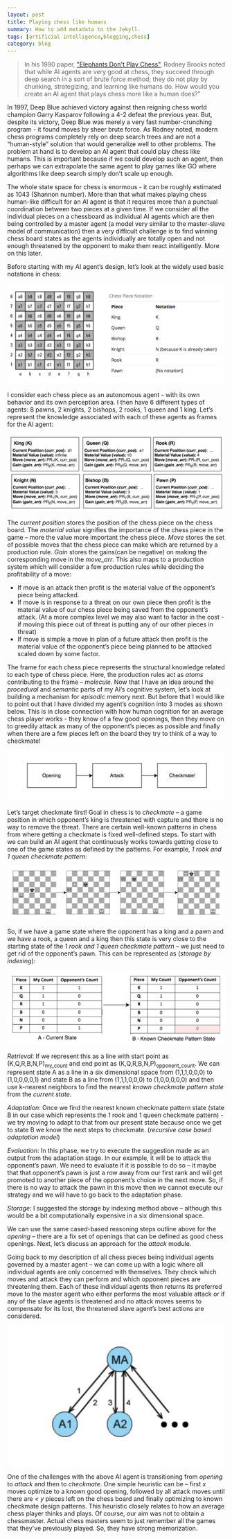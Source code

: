 ```yaml
---
layout: post
title: Playing chess like humans
summary: How to add metadata to the Jekyll.
tags: [artificial intelligence,blogging,chess]
category: blog
---
```


  > In his 1990 paper, ["Elephants Don't Play Chess"](https://www2.cs.sfu.ca/~vaughan/teaching/894/papers/elephants.pdf), Rodney Brooks noted that while AI agents are very good at chess, they succeed through deep search in a sort of brute force method; they do not play by chunking, strategizing, and learning like humans do. How would you create an AI agent that plays chess more like a human does?”

  In 1997, Deep Blue achieved victory against then reigning chess world champion Garry Kasparov following a 4-2 defeat the previous year. But, despite its victory, Deep Blue was merely a very fast number-crunching program - it found moves by sheer brute force. As Rodney noted, modern chess programs completely rely on deep search trees and are not a “human-style” solution that would generalize well to other problems. The problem at hand is to develop an AI agent that could play chess like humans. This is important because if we could develop such an agent, then perhaps we can extrapolate the same agent to play games like GO where algorithms like deep search simply don’t scale up enough.

  The whole state space for chess is enormous - it can be roughly estimated as 1043 (Shannon number). More than that what makes playing chess human-like difficult for an AI agent is that it requires more than a punctual coordination between two pieces at a given time. If we consider all the individual pieces on a chessboard as individual AI agents which are then being controlled by a master agent (a model very similar to the master-slave model of communication) then a very difficult challenge is to find winning chess board states as the agents individually are totally open and not enough threatened by the opponent to make them react intelligently. More on this later.

  Before starting with my AI agent’s design, let’s look at the widely used basic notations in chess:

  ![Chess Notations](/assets/chess1.png)

  I consider each chess piece as an autonomous agent - with its own behavior and its own perception area. I then have 6 different types of agents: 8 pawns, 2 knights, 2 bishops, 2 rooks, 1 queen and 1 king. Let’s represent the knowledge associated with each of these agents as frames for the AI agent:

  ![Knowledge Frames](/assets/chess2.png)

  The *current position* stores the position of the chess piece on the chess board. The *material value* signifies the importance of the chess piece in the game – more the value more important the chess piece. *Move* stores the set of possible moves that the chess piece can make which are returned by a production rule. *Gain* stores the gains(can be negative) on making the corresponding move in the *move_arr*. This also maps to a production system which will consider a few production rules while deciding the profitability of a move:

  * If move is an attack then profit is the material value of the opponent’s piece being attacked.
  * If move is in response to a threat on our own piece then profit is the material value of our chess piece being saved from the opponent’s attack. (At a more complex level we may also want to factor in the cost - if moving this piece out of threat is putting any of our other pieces in threat)
  * If move is simple a move in plan of a future attack then profit is the material value of the opponent’s piece being planned to be attacked scaled down by some factor.

The frame for each chess piece represents the structural knowledge related to each type of chess piece. Here, the production rules act as *atoms* contributing to the frame – *molecule*. Now that I have an idea around the *procedural* and *semantic* parts of my AI’s cognitive system, let’s look at building a mechanism for *episodic* memory next. But before that I would like to point out that I have divided my agent’s cognition into 3 modes as shown below. This is in close connection with how human cognition for an average chess player works - they know of a few good openings, then they move on to greedily attack as many of the opponent’s pieces as possible and finally when there are a few pieces left on the board they try to think of a way to checkmate!

  ![High Level Steps](/assets/chess3.png)

Let’s target checkmate first! Goal in chess is to *checkmate* – a game position in which opponent’s king is threatened with capture and there is no way to remove the threat. There are certain well-known patterns in chess from where getting a checkmate is fixed well-defined steps. To start with we can build an AI agent that continuously works towards getting close to one of the game states as defined by the patterns. For example, *1 rook and 1 queen checkmate pattern*:

  ![Rook And Queen Check](/assets/chess4.png)

So, if we have a game state where the opponent has a king and a pawn and we have a rook, a queen and a king then this state is very close to the starting state of the *1 rook and 1 queen checkmate pattern* – we just need to get rid of the opponent’s pawn. This can be represented as (*storage by indexing*):

  ![Storage By Indexing](/assets/chess5.png)

*Retrieval*: If we represent this as a line with start point as (K,Q,R,B,N,P)<sub>my_count</sub> and end point as (K,Q,R,B,N,P)<sub>opponent_count</sub>. We can represent state A as a line in a six dimensional space from (1,1,1,0,0,0) to (1,0,0,0,0,1) and state B as a line from (1,1,1,0,0,0) to (1,0,0,0,0,0) and then use k-nearest neighbors to find the nearest *known checkmate pattern state* from the *current state*.

*Adaptation*: Once we find the nearest known checkmate pattern state (state B in our case which represents the 1 rook and 1 queen checkmate pattern) -  we try moving to adapt to that from our present state because once we get to state B we know the next steps to checkmate. (*recursive case based adaptation model*)

*Evaluation*: In this phase, we try to execute the suggestion made as an output from the adaptation stage. In our example, it will be to attack the opponent’s pawn. We need to evaluate if it is possible to do so – it maybe that that opponent’s pawn is just a row away from our first rank and will get promoted to another piece of the opponent’s choice in the next move. So, if there is no way to attack the pawn in this move then we cannot execute our strategy and we will have to go back to the adaptation phase.

*Storage*: I suggested the storage by indexing method above – although this would be a bit computationally expensive in a six dimensional space.

We can use the same cased-based reasoning steps outline above for the *opening* – there are a fix set of openings that can be defined as good chess openings. Next, let’s discuss an approach for the *attack* module.

Going back to my description of all chess pieces being individual agents governed by a master agent – we can come up with a logic where all individual agents are only concerned with themselves. They check which moves and attack they can perform and which opponent pieces are threatening them. Each of these individual agents then returns its preferred move to the master agent who either performs the most valuable attack or if any of the slave agents is threatened and no attack moves seems to compensate for its lost, the threatened slave agent’s best actions are considered.

![MasterSlave](/assets/chess6.png)

One of the challenges with the above AI agent is transitioning from *opening* to *attack* and then to *checkmate*. One simple heuristic can be – first *x* moves optimize to a known good opening, followed by all attack moves until there are *< y* pieces left on the chess board and finally optimizing to known checkmate design patterns. This heuristic closely relates to how an average chess player thinks and plays. Of course, our aim was not to obtain a chessmaster. Actual chess masters seem to just remember all the games that they've previously played. So, they have strong memorization.
